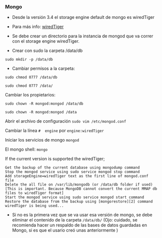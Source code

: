 ### Mongo

- Desde la versión 3.4 el storage engine default de mongo es wiredTiger

* Para más info: [wiredTiger](https://docs.mongodb.com/manual/tutorial/change-standalone-wiredtiger/)

- Se debe crear un directorio para la instancia de mongod que va correr con el 
storage engine wiredTiger. 

- Crear con sudo la carpeta /data/db

`sudo mkdir -p /data/db`

- Cambiar permisos a la carpeta:

`sudo chmod 0777 /data/db`

`sudo chmod 0777 /data/`


Cambiar los propietarios:

`sudo chown -R mongod:mongod /data/db` 

`sudo chown -R mongod:mongod /data`

Abrir el archivo de configuración `sudo vim /etc/mongod.conf`

Cambiar la línea `#  engine` por `engine:wiredTiger`


Iniciar los servicios de mongo
`mongod` 

El mongo shell:
`mongo`



If the current version is supported the wiredTiger;

    Get the backup of the current database using mongodump command
    Stop the mongod service using sudo service mongod stop command
    Add storageEngine=wiredTiger text as the first line of mongod.conf file
    Delete the all file on /var/lib/mongodb (or /data/db folder if used)
    [This is important. Because MongoDB cannot convert the current MMAP db files to wiredTiger format]
    Start the mongod service using sudo service mongod start command
    Restore the database from the backup using [mongorestore][2] command
    wiredTiger is being used...


- Si no es la primera vez que se va usar esa versión de mongo, se debe eliminar el contenido de la carpeta `/data/db/`
(Ojo: cuidado, se recomienda hacer un respaldo de las bases de datos guardadas en Mongo, si es que
el usario creó unas anteriormente )
 


